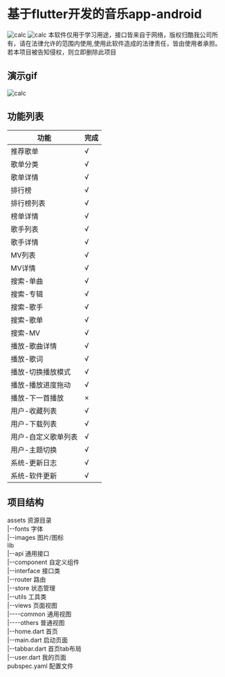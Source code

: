 # 基于flutter开发的音乐app-android
![calc](https://img.shields.io/badge/version-1.1.6-COLOR)  ![calc](https://img.shields.io/badge/-flutter-red)
本软件仅用于学习用途，接口皆来自于网络，版权归酷我公司所有，请在法律允许的范围内使用,使用此软件造成的法律责任，皆由使用者承担。若本项目被告知侵权，则立即删除此项目

## 演示gif
![calc](./demo.gif)  

## 功能列表
| 功能                | 完成 |
| ------------------- | ---- |
| 推荐歌单            | √    |
| 歌单分类            | √    |
| 歌单详情            | √    |
| 排行榜              | √    |
| 排行榜列表          | √    |
| 榜单详情            | √    |
| 歌手列表            | √    |
| 歌手详情            | √    |
| MV列表              | √    |
| MV详情              | √    |
| 搜索-单曲           | √    |
| 搜索-专辑           | √    |
| 搜索-歌手           | √    |
| 搜索-歌单           | √    |
| 搜索-MV             | √    |
| 播放-歌曲详情       | √    |
| 播放-歌词           | √    |
| 播放-切换播放模式   | √    |
| 播放-播放进度拖动   | √    |
| 播放-下一首播放     | ×    |
| 用户-收藏列表       | √    |
| 用户-下载列表       | √    |
| 用户-自定义歌单列表 | √    |
| 用户-主题切换       | √    |
| 系统-更新日志       | √    |
| 系统-软件更新       | √    |


## 项目结构
assets 资源目录  
|--fonts 字体  
|--images 图片/图标  
lib  
|--api 通用接口  
|--component 自定义组件  
|--interface 接口类  
|--router 路由  
|--store 状态管理  
|--utils 工具类  
|--views 页面视图  
|----common 通用视图  
|----others 普通视图  
|--home.dart 首页  
|--main.dart 启动页面  
|--tabbar.dart 首页tab布局  
|--user.dart 我的页面  
pubspec.yaml 配置文件  

